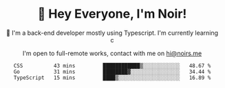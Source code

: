 <div align="center">

<h1 align="center">👋 Hey Everyone, I'm Noir! </h1>
  

 🎉  I'm a back-end developer mostly using Typescript. I'm currently learning c

   
<p align="center">

  I'm open to full-remote works, contact with me on [hi@noirs.me](mailto:hi@noirs.me)
 
 </p>
   

  
<!--START_SECTION:waka-->

```text
CSS          43 mins         ████████████▒░░░░░░░░░░░░   48.67 %
Go           31 mins         ████████▓░░░░░░░░░░░░░░░░   34.44 %
TypeScript   15 mins         ████▒░░░░░░░░░░░░░░░░░░░░   16.89 %
```

<!--END_SECTION:waka-->
